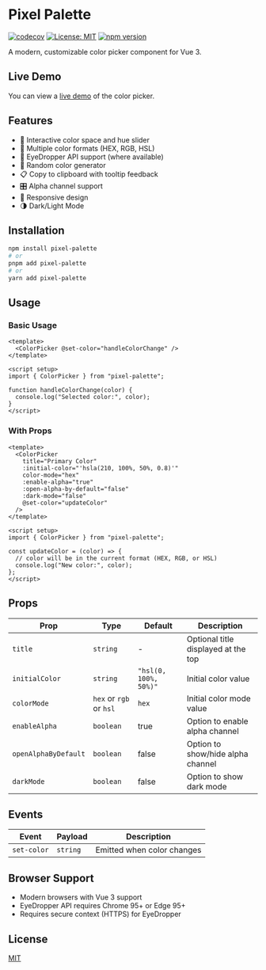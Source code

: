 # Pixel Palette

[![codecov](https://codecov.io/github/dev-murphy/pixel-palette/graph/badge.svg?token=2AYYX2K3KD)](https://codecov.io/github/dev-murphy/pixel-palette) [![License: MIT](https://img.shields.io/badge/License-MIT-yellow.svg)](https://opensource.org/licenses/MIT) [![npm version](https://badge.fury.io/js/pixel-palette.svg)](https://badge.fury.io/js/pixel-palette)

A modern, customizable color picker component for Vue 3.

## Live Demo

You can view a [live demo](https://dev-murphy.github.io/pixel-palette/) of the color picker.

## Features

- 🎨 Interactive color space and hue slider
- 🔢 Multiple color formats (HEX, RGB, HSL)
- 🎯 EyeDropper API support (where available)
- 🎲 Random color generator
- 📋 Copy to clipboard with tooltip feedback
- 🎛️ Alpha channel support
- 📱 Responsive design
- 🌗 Dark/Light Mode

## Installation

```bash
npm install pixel-palette
# or
pnpm add pixel-palette
# or
yarn add pixel-palette
```

## Usage

### Basic Usage

```vue
<template>
  <ColorPicker @set-color="handleColorChange" />
</template>

<script setup>
import { ColorPicker } from "pixel-palette";

function handleColorChange(color) {
  console.log("Selected color:", color);
}
</script>
```

### With Props

```vue
<template>
  <ColorPicker
    title="Primary Color"
    :initial-color="'hsla(210, 100%, 50%, 0.8)'"
    color-mode="hex"
    :enable-alpha="true"
    :open-alpha-by-default="false"
    :dark-mode="false"
    @set-color="updateColor"
  />
</template>

<script setup>
import { ColorPicker } from "pixel-palette";

const updateColor = (color) => {
  // color will be in the current format (HEX, RGB, or HSL)
  console.log("New color:", color);
};
</script>
```

## Props

| Prop                 | Type                    | Default               | Description                         |
| -------------------- | ----------------------- | --------------------- | ----------------------------------- |
| `title`              | `string`                | -                     | Optional title displayed at the top |
| `initialColor`       | `string`                | `"hsl(0, 100%, 50%)"` | Initial color value                 |
| `colorMode`          | `hex` or `rgb` or `hsl` | `hex`                 | Initial color mode value            |
| `enableAlpha`        | `boolean`               | true                  | Option to enable alpha channel      |
| `openAlphaByDefault` | `boolean`               | false                 | Option to show/hide alpha channel   |
| `darkMode`           | `boolean`               | false                 | Option to show dark mode            |

## Events

| Event       | Payload  | Description                |
| ----------- | -------- | -------------------------- |
| `set-color` | `string` | Emitted when color changes |

## Browser Support

- Modern browsers with Vue 3 support
- EyeDropper API requires Chrome 95+ or Edge 95+
- Requires secure context (HTTPS) for EyeDropper

## License

[MIT](/LICENSE)
